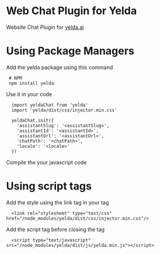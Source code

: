 # Web Chat Plugin for Yelda
Website Chat Plugin for [yelda.ai](https://yelda.ai)

# Using Package Managers

Add the yelda package using this command
```
 # NPM
 npm install yelda
```

Use it in your code
```
  import yeldaChat from 'yelda'
  import 'yelda/dist/css/injector.min.css'

  yeldaChat.init({
    'assistantSlug': '<assistantSlug>',
    'assistantId': '<assistantId>',
    'assistantUrl': '<assistantUrl>',
    'chatPath': '<chatPath>',
    'locale': '<locale>'
  })
```

Compile the your javascript code

# Using script tags

Add the style using the link tag in your <head> tag

```
  <link rel="stylesheet" type="text/css" href="/node_modules/yelda/dist/css/injector.min.css"/>
```

Add the script tag before closing the <body> tag
```
  <script type="text/javascript" src="/node_modules/yelda/dist/js/yelda.min.js"></script>
```
